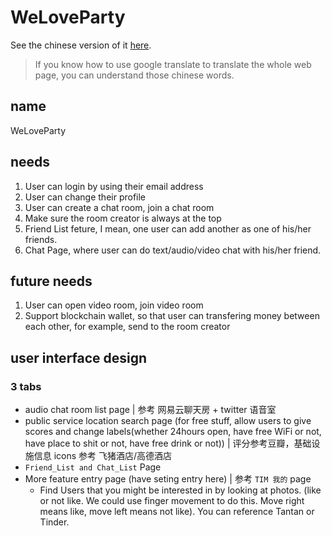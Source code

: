 # WeLoveParty

See the chinese version of it [here](README_cn.md).

> If you know how to use google translate to translate the whole web page, you can understand those chinese words.

## name
WeLoveParty

## needs
1. User can login by using their email address
2. User can change their profile
3. User can create a chat room, join a chat room
4. Make sure the room creator is always at the top
5. Friend List feture, I mean, one user can add another as one of his/her friends.
6. Chat Page, where user can do text/audio/video chat with his/her friend.

## future needs
1. User can open video room, join video room
2. Support blockchain wallet, so that user can transfering money between each other, for example, send to the room creator

## user interface design
### 3 tabs
* audio chat room list page | 参考 网易云聊天房 + twitter 语音室
* public service location search page (for free stuff, allow users to give scores and change labels(whether 24hours open, have free WiFi or not, have place to shit or not, have free drink or not)) | 评分参考豆瓣，基础设施信息 icons 参考 飞猪酒店/高德酒店
* `Friend_List and Chat_List` Page
* More feature entry page (have seting entry here) | 参考 `TIM 我的` page
    * Find Users that you might be interested in by looking at photos. (like or not like. We could use finger movement to do this. Move right means like, move left means not like). You can reference Tantan or Tinder.